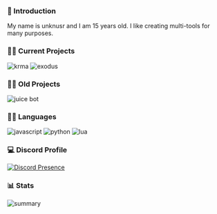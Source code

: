 ### 👋 Introduction
My name is unknusr and I am 15 years old. I like creating multi-tools for many purposes.


### 👷‍♂️ Current Projects
![krma](https://img.shields.io/badge/krma%20Roleplay-F40552?style=for-the-badge&logo=FiveM&logoColor=white)
![exodus](https://img.shields.io/badge/exodus%20multi%20tool-474747?style=for-the-badge&logo=wikiquote&logoColor=white)


### 👷‍♂️ Old Projects
![juice bot](https://img.shields.io/badge/juicé%20bot-5865F2?style=for-the-badge&logo=Discord&logoColor=white)


### 👨‍💻 Languages
![javascript](https://img.shields.io/badge/JavaScript-2b2b2b?style=for-the-badge&logo=javascript&logoColor=F7DF1E)
![python](https://img.shields.io/badge/Python-3776AB?style=for-the-badge&logo=python&logoColor=white)
![lua](https://img.shields.io/badge/Lua-2C2D72?style=for-the-badge&logo=lua&logoColor=white)


### 💻 Discord Profile
[![Discord Presence](https://lanyard.cnrad.dev/api/845270168221646889?&borderRadius=20px&idleMessage=Probably%20sleeping)](https://discord.com/users/845270168221646889)


### 📊 Stats
![summary](http://github-profile-summary-cards.vercel.app/api/cards/profile-details?username=unknusr&theme=github_dark)
